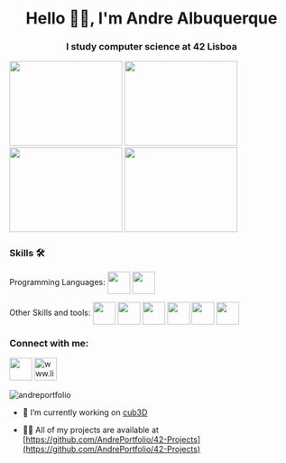 <h1 align="center">Hello 👋🏼, I'm Andre Albuquerque</h1>
<h3 align="center">I study computer science at 42 Lisboa</h3>

<p align="left">
  <img src="https://media.giphy.com/media/R0ErGoZ2b8c7VcYr6Q/giphy.gif" width="200" height="150">
  <img src="https://media.giphy.com/media/YC7cyheiIMtZNIvsa5/giphy.gif" width="200" height="150">
  <img src="https://media.giphy.com/media/jYv31ia7eN0ZYNIwpr/giphy.gif" width="200" height="150">
  <img src="https://media.giphy.com/media/Mt1zgxr1re5M1dHopE/giphy.gif" width="200" height="150">
</p>

<h3 align="left">Skills 🛠</h3>
Programming Languages:
<img src="https://cdn.icon-icons.com/icons2/2415/PNG/512/c_original_logo_icon_146611.png" style="vertical-align: middle;" width="40" height="40">
<img src="https://www.vikingsoftware.com/wp-content/uploads/2024/02/C-2.png" style="vertical-align: middle;" width="40" height="40">

Other Skills and tools:
<img src="https://encrypted-tbn0.gstatic.com/images?q=tbn:ANd9GcTErDd5tG9fDtgWt11AgKSo2PatxntBLoDQ5dF7BFtZpg&s" style="vertical-align: middle;" width="40" height="40">
<img src="https://cdn.icon-icons.com/icons2/2397/PNG/512/microsoft_office_excel_logo_icon_145720.png" style="vertical-align: middle;" width="40" height="40">
<img src="https://cdn-icons-png.flaticon.com/512/919/919853.png" style="vertical-align: middle;" width="40" height="40">
<img src="https://upload.wikimedia.org/wikipedia/commons/thumb/3/3f/Git_icon.svg/2048px-Git_icon.svg.png" style="vertical-align: middle;" width="40" height="40">
<img src="https://upload.wikimedia.org/wikipedia/commons/thumb/e/e9/Notion-logo.svg/2048px-Notion-logo.svg.png" style="vertical-align: middle;" width="40" height="40">
<img src="https://hermes.dio.me/articles/cover/6bd19293-5be0-41f9-bdd7-5fc55ab992a4.png" style="vertical-align: middle;" width="40" height="40">





<h3 align="left">Connect with me:</h3>
<p align="left">
  <a href="mailto:fxandrealb@gmail.com" style="text-decoration: none; outline: none;">
    <img src="https://play-lh.googleusercontent.com/KSuaRLiI_FlDP8cM4MzJ23ml3og5Hxb9AapaGTMZ2GgR103mvJ3AAnoOFz1yheeQBBI=w240-h480-rw" width="40" height="40">
  </a>
  
  <a href="https://linkedin.com/in/www.linkedin.com/in/andré-albuquerque" target="_blank" style="text-decoration: none; outline: none;">
    <img src="https://upload.wikimedia.org/wikipedia/commons/thumb/8/81/LinkedIn_icon.svg/2048px-LinkedIn_icon.svg.png" alt="www.linkedin.com/in/andré-albuquerque" height="40" width="40">
  </a>
</p>

<p><img align="center" src="https://github-readme-stats.vercel.app/api/top-langs?username=andreportfolio&show_icons=true&locale=en&layout=compact" alt="andreportfolio" /></p>


- 🔭 I’m currently working on [cub3D](https://github.com/btoksoez/cub3d.git)

- 👨‍💻 All of my projects are available at [https://github.com/AndrePortfolio/42-Projects](https://github.com/AndrePortfolio/42-Projects)
